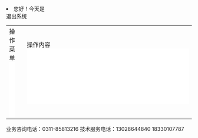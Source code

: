 <!DOCTYPE html PUBLIC "-//W3C//DTD XHTML 1.0 Frameset//EN" "http://www.w3.org/TR/xhtml1/DTD/xhtml1-frameset.dtd">
<html xmlns="http://www.w3.org/1999/xhtml">
    <head>
        <meta http-equiv="Content-Type" content="text/html; charset=utf-8" />
        <title>河北省重大技术需求征集问卷调查系统</title>
        <!--框架必需start-->
        <link href="css/import_basic.css" rel="stylesheet" type="text/css"/>
        <link href="skins/sky/import_skin.css" rel="stylesheet" type="text/css" id="skin" themeColor="blue"/>
        <script type="text/javascript" src="js/jquery-1.4.js">
        </script>
        <script type="text/javascript" src="js/bsFormat.js">
        </script>
        <!--框架必需end--><!--引入弹窗组件start-->
        <script type="text/javascript" src="js/attention/zDialog/zDrag.js">
        </script>
        <script type="text/javascript" src="js/attention/zDialog/zDialog.js">
        </script>
        <!--引入弹窗组件end--><!--修正IE6支持透明png图片start-->
        <script type="text/javascript" src="js/method/pngFix/supersleight.js">
        </script>
        <!--修正IE6支持透明png图片end-->
        <script>
            function bookmarksite(title, url){
                if (window.sidebar) // firefox
                    window.sidebar.addPanel(title, url, "");
                else 
                    if (window.opera && window.print) { // opera
                        var elem = document.createElement('a');
                        elem.setAttribute('href', url);
                        elem.setAttribute('title', title);
                        elem.setAttribute('rel', 'sidebar');
                        elem.click();
                    }
                    else 
                        if (document.all)// ie
                            window.external.AddFavorite(url, title);
            }
        </script>
    </head>
    <body>
        <div id="mainFrame">
            <!--头部与导航start-->
            <div id="hbox">
                <div id="bs_bannercenter">
                    <div id="bs_bannerleft">
                        <div id="bs_bannerright">
                            <div class="bs_banner_logo">
                            </div>
                            <div class="bs_banner_title">
                            </div>
                            <div class="bs_nav">
                                <div class="bs_navleft">
                                    <li>
                                        <span id="username">
                                        </span>您好！今天是
                                        <script>
                                            var weekDayLabels = new Array("星期日", "星期一", "星期二", "星期三", "星期四", "星期五", "星期六");
                                            var now = new Date();
                                            var year = now.getFullYear();
                                            var month = now.getMonth() + 1;
                                            var day = now.getDate()
                                            var currentime = year + "年" + month + "月" + day + "日 " + weekDayLabels[now.getDay()]
                                            document.write(currentime)
                                        </script>
                                    </li>
                                    <div class="clear">
                                    </div>
                                </div>
                                <div class="bs_navright">
                                    <span class="icon_no hand" onclick='top.Dialog.confirm("确定要退出系统吗",function(){window.location="exitServlet"});'>退出系统</span>
                                    <div class="clear">
                                    </div>
                                </div>
                                <div class="clear">
                                </div>
                            </div>
                        </div>
                    </div>
                </div>
            </div>
            <!--头部与导航end-->
            <table width="100%" cellpadding="0" cellspacing="0" class="table_border0">
                <tr>
                    <!--左侧区域start-->
                    <td id="hideCon" class="ver01 ali01">
                        <div id="lbox">
                            <div id="lbox_topcenter">
                                <div id="lbox_topleft">
                                    <div id="lbox_topright">
                                        <div class="lbox_title">
                                            操作菜单
                                        </div>
                                    </div>
                                </div>
                            </div>
                            <div id="lbox_middlecenter">
                                <div id="lbox_middleleft">
                                    <div id="lbox_middleright">
                                        <div id="bs_left">
                                            <IFRAME scrolling="no" width="100%" frameBorder=0 id=frmleft name=frmleft src="leftPages/accordition.html" allowTransparency="true">
                                            </IFRAME>
                                        </div>
                                        <!--更改左侧栏的宽度需要修改id="bs_left"的样式-->
                                    </div>
                                </div>
                            </div>
                            <div id="lbox_bottomcenter">
                                <div id="lbox_bottomleft">
                                    <div id="lbox_bottomright">
                                        <div class="lbox_foot">
                                        </div>
                                    </div>
                                </div>
                            </div>
                        </div>
                    </td>
                    <!--左侧区域end-->
                    <!--中间栏区域start-->
                    <td class="main_shutiao">
                        <div class="bs_leftArr" id="bs_center" title="收缩面板">
                        </div>
                    </td>
                    <!--中间栏区域end-->
                    <!--右侧区域start-->
                    <td class="ali01 ver01" width="100%">
                        <div id="rbox">
                            <div id="rbox_topcenter">
                                <div id="rbox_topleft">
                                    <div id="rbox_topright">
                                        <div class="rbox_title">
                                            操作内容
                                        </div>
                                    </div>
                                </div>
                            </div>
                            <div id="rbox_middlecenter">
                                <div id="rbox_middleleft">
                                    <div id="rbox_middleright">
                                        <div id="bs_right">
                                            <IFRAME scrolling="no" width="100%" frameBorder=0 id=frmright name=frmright src="templete/open.html" allowTransparency="true">
                                            </IFRAME>
                                        </div>
                                    </div>
                                </div>
                            </div>
                            <div id="rbox_bottomcenter">
                                <div id="rbox_bottomleft">
                                    <div id="rbox_bottomright">
                                    </div>
                                </div>
                            </div>
                        </div>
                    </td>
                    <!--右侧区域end-->
                </tr>
            </table>
            <!--尾部区域start-->
            <div id="fbox">
                <div id="bs_footcenter">
                    <div id="bs_footleft">
                        <div id="bs_footright">
                            业务咨询电话：0311-85813216     技术服务电话：13028644840 18330107787
                        </div>
                    </div>
                </div>
            </div>
        </div>
        <!--尾部区域end-->
        <!--浏览器resize事件修正start-->
        <div id="resizeFix">
        </div>
        <!--浏览器resize事件修正end-->
        <!--载进度条start-->
        <div class="progressBg" id="progress" style="display:none;">
            <div class="progressBar">
            </div>
        </div>
        <!--载进度条end-->
    </body>
    <script>
        
        $(document).ready(function(){
            GetRequest();
			
          
        });
        function GetRequest(){
          doAjax("userShowServlet", null, function(rstText) {
				var result=eval('('+rstText+')');
				if(result.status=='OK')
					{
					var s=result.user;
				    $("#username").html(s);
					}else{
						window.location.href="login.html";
						}
			});
            }
        
function getXMLHttpResquest() {
	  var request;
      if (window.XMLHttpRequest)
      {
          request = new XMLHttpRequest();
      }
      else
      {
          try
          {
              request = new ActiveXObject("Microsoft.XMLHTTP");
          }
          catch (e)
          {
              request = new ActiveXObject("Msxml2.XMLHTTP");
          }
      }
      return request;
}
function doAjax(url,params,callBack) {
	var req=getXMLHttpResquest();
	if(req!=null)
		{
		req.onreadystatechange=function(){
			if(req.readyState==4)
				{
				if(200==req.status)
					{
					callBack(req.responseText);
					
					}else if(404==req.status)
						{
						//alert('404-HTTP请求路径错误！');
						window.location.href="login.html";
						}
					else if(500==req.status)
						{
						alert('500-HTTP请求路径错误！');
						window.location.href="login.html";
						}
						
				}
			
		};
		req.open("POST",url,true);
		req.setRequestHeader("Content-Type","application/x-www-form-urlencoded;;charset=utf-8");
		req.send(params);
	}
	
}


    </script>
</html>
